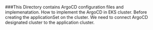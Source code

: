 ###This Directory contains ArgoCD configuration files and implemenatation. How to implement  the ArgoCD in EKS cluster.
Before creating the applicationSet on the cluster. We need to connect ArgoCD designated cluster to the application cluster.
